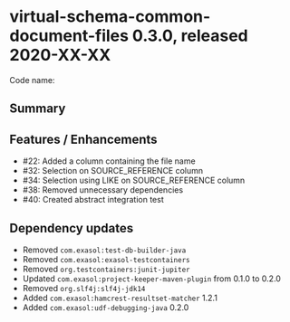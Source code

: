 # virtual-schema-common-document-files 0.3.0, released 2020-XX-XX
 
Code name: 
 
## Summary


## Features / Enhancements

* #22: Added a column containing the file name
* #32: Selection on SOURCE_REFERENCE column
* #34: Selection using LIKE on SOURCE_REFERENCE column
* #38: Removed unnecessary dependencies
* #40: Created abstract integration test

## Dependency updates

* Removed `com.exasol:test-db-builder-java`
* Removed `com.exasol:exasol-testcontainers`
* Removed `org.testcontainers:junit-jupiter`
* Updated `com.exasol:project-keeper-maven-plugin` from 0.1.0 to 0.2.0
* Removed `org.slf4j:slf4j-jdk14`
* Added `com.exasol:hamcrest-resultset-matcher` 1.2.1
* Added `com.exasol:udf-debugging-java` 0.2.0
